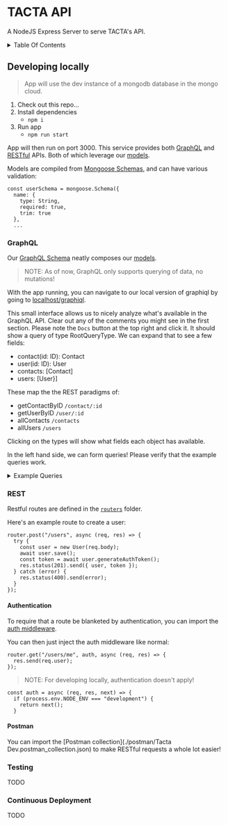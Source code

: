 # TACTA API

A NodeJS Express Server to serve TACTA's API.

<details>
  <summary>Table Of Contents</summary>

1. [Developing Locally](#developing-locally)
   - [GraphQL](#graphql)
   - [REST](#rest)
     - [Authentication](#authentication)
1. [Testing](#testing)
1. [Continuous Deployment](#continuous-deployment)

</details>

## Developing locally

> App will use the dev instance of a mongodb database in the mongo cloud.

1. Check out this repo...
1. Install dependencies
   - `npm i`
1. Run app
   - `npm run start`

App will then run on port 3000. This service provides both [GraphQL](#graphql) and [RESTful](#rest) APIs. Both of which leverage our [models](./src/models).

Models are compiled from [Mongoose Schemas](https://mongoosejs.com/docs/models.html), and can have various validation:

```
const userSchema = mongoose.Schema({
  name: {
    type: String,
    required: true,
    trim: true
  },
  ...
```

### GraphQL

Our [GraphQL Schema](./src/graphql/schema.js) neatly composes our [models](./src/models).

> NOTE: As of now, GraphQL only supports querying of data, no mutations!

With the app running, you can navigate to our local version of graphiql by going to [localhost/graphiql](http://localhost:3001/graphiql).

This small interface allows us to nicely analyze what's available in the GraphQL API. Clear out any of the comments you might see in the first section. Please note the `Docs` button at the top right and click it. It should show a query of type RootQueryType. We can expand that to see a few fields:

- contact(id: ID): Contact
- user(id: ID): User
- contacts: [Contact]
- users: [User}]

These map the the REST paradigms of:

- getContactByID `/contact/:id`
- getUserByID `/user/:id`
- allContacts `/contacts`
- allUsers `/users`

Clicking on the types will show what fields each object has available.

In the left hand side, we can form queries! Please verify that the example queries work.

<details>
  <summary>Example Queries</summary>
  
```
query {
  users {
    name
  }
}
```

Yields:

```
{
  "data": {
    "users": [
      {
        "name": "Duane"
      },
      {
        "name": "Keem"
      },
      {
        "name": "Keem Kim"
      }
    ]
  }
}
```

```
query {
  users {
    name
    phone
    email
  }
}
```

Yields:

```
{
  "data": {
    "users": [
      {
        "name": "Duane",
        "phone": "5129210971",
        "email": "bester.test@gmail.com"
      },
      {
        "name": "Keem"
        "phone": "1234567890",
        "email": "keem.test@gmail.com"
      },
      {
        "name": "Keem Kim",
        "phone": "1234567891",
        "email": "keem.test1@gmail.com"
      }
    ]
  }
}
```

</details>

### REST

Restful routes are defined in the [`routers`](./src/routers) folder.

Here's an example route to create a user:

```
router.post("/users", async (req, res) => {
  try {
    const user = new User(req.body);
    await user.save();
    const token = await user.generateAuthToken();
    res.status(201).send({ user, token });
  } catch (error) {
    res.status(400).send(error);
  }
});
```

#### Authentication

To require that a route be blanketed by authentication, you can import the [auth middleware](./src/middleware/auth.js).

You can then just inject the auth middleware like normal:

```
router.get("/users/me", auth, async (req, res) => {
  res.send(req.user);
});
```

> NOTE: For developing locally, authentication doesn't apply!

```
const auth = async (req, res, next) => {
  if (process.env.NODE_ENV === "development") {
    return next();
  }
```

#### Postman

You can import the [Postman collection](./postman/Tacta Dev.postman_collection.json) to make RESTful requests a whole lot easier!

### Testing

TODO

### Continuous Deployment

TODO
